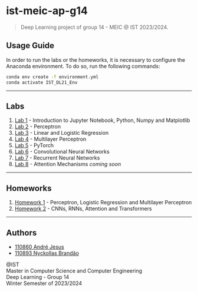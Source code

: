 # ist-meic-ap-g14

> Deep Learning project of group 14 - MEIC @ IST 2023/2024.

## Usage Guide

In order to run the labs or the homeworks, it is necessary to configure the Anaconda environment. To do so, run the
following commands:

```bash
conda env create -f environment.yml
conda activate IST_DL21_Env
```

---

## Labs

1. [Lab 1](./labs/practical_01.ipynb) - Introduction to Jupyter Notebook, Python, Numpy and Matplotlib
2. [Lab 2](./labs/practical_02.ipynb) - Perceptron
3. [Lab 3](./labs/practical_03.ipynb) - Linear and Logistic Regression
4. [Lab 4](./labs/practical_04.ipynb) - Multilayer Perceptron
5. [Lab 5](./labs/practical_05_1.ipynb) - PyTorch
6. [Lab 6](./labs/practical_06.ipynb) - Convolutional Neural Networks
7. [Lab 7](./labs/practical_07.ipynb) - Recurrent Neural Networks
8. [Lab 8](./labs/practical_08.ipynb) - Attention Mechanisms _coming soon_

---

## Homeworks

1. [Homework 1](./homeworks/hw1) - Perceptron, Logistic Regression and Multilayer Perceptron
2. [Homework 2](./homeworks/hw2) - CNNs, RNNs, Attention and Transformers

---

## Authors

- [110860 André Jesus](https://github.com/andre-j3sus)
- [110893 Nyckollas Brandão](https://github.com/Nyckoka)

@IST<br>
Master in Computer Science and Computer Engineering<br>
Deep Learning - Group 14<br>
Winter Semester of 2023/2024
